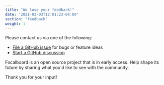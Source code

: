 ```yaml
---
title: "We love your feedback!"
date: "2021-03-03T12:01:23-04:00"
section: "feedback"
weight: 1
---
```


Please contact us via one of the following:
* [File a GitHub issue](https://github.com/mattermost/focalboard/issues) for bugs or feature ideas
* [Start a GitHub discussion](https://github.com/mattermost/focalboard/discussions)

Focalboard is an open source project that is in early access. Help shape its future by sharing what you'd like to see with the community.

Thank you for your input!
